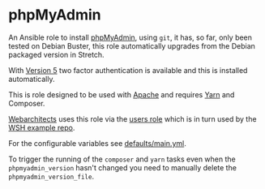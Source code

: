 # phpMyAdmin

An Ansible role to install [phpMyAdmin](https://www.phpmyadmin.net/), using
`git`, it has, so far, only been tested on Debian Buster, this role
automatically upgrades from the Debian packaged version in Stretch.

With [Version 5](https://github.com/phpmyadmin/phpmyadmin/releases) two
factor authentication is available and this is installed automatically.

This is role designed to be used with [Apache](https://git.coop/webarch/apache)
and requires [Yarn](https://git.coop/webarch/yarn) and Composer.

[Webarchitects](https://www.webarch.coop/) uses this role via the [users
role](https://git.coop/webarch/users/) which is in turn used by the [WSH
example repo](https://git.coop/webarch/wsh/).

For the configurable variables see [defaults/main.yml](defaults/main.yml).

To trigger the running of the `composer` and `yarn` tasks even when the
`phpmyadmin_version` hasn't changed you need to manually delete the
`phpmyadmin_version_file`.
